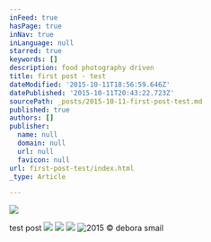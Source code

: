 ```yaml
---
inFeed: true
hasPage: true
inNav: true
inLanguage: null
starred: true
keywords: []
description: food photography driven
title: first post - test
dateModified: '2015-10-11T18:56:59.646Z'
datePublished: '2015-10-11T20:43:22.723Z'
sourcePath: _posts/2015-10-11-first-post-test.md
published: true
authors: []
publisher:
  name: null
  domain: null
  url: null
  favicon: null
url: first-post-test/index.html
_type: Article

---
```

![](https://the-grid-user-content.s3-us-west-2.amazonaws.com/64abdc2d-5f11-4195-8e5d-7518421f6130.jpg)

test post
![](https://the-grid-user-content.s3-us-west-2.amazonaws.com/2afc5663-06a2-48e4-9e20-aa3af05b02aa.jpg)
![](https://the-grid-user-content.s3-us-west-2.amazonaws.com/3475bae6-aff4-4024-a293-dd87c46e5f5e.jpg)
![](https://the-grid-user-content.s3-us-west-2.amazonaws.com/3a89f714-a7e5-4bfb-b50c-07a8ddbc7560.jpg)
![2015 © debora smail](https://the-grid-user-content.s3-us-west-2.amazonaws.com/0d716d28-a68c-412b-9422-fae611594619.jpg)